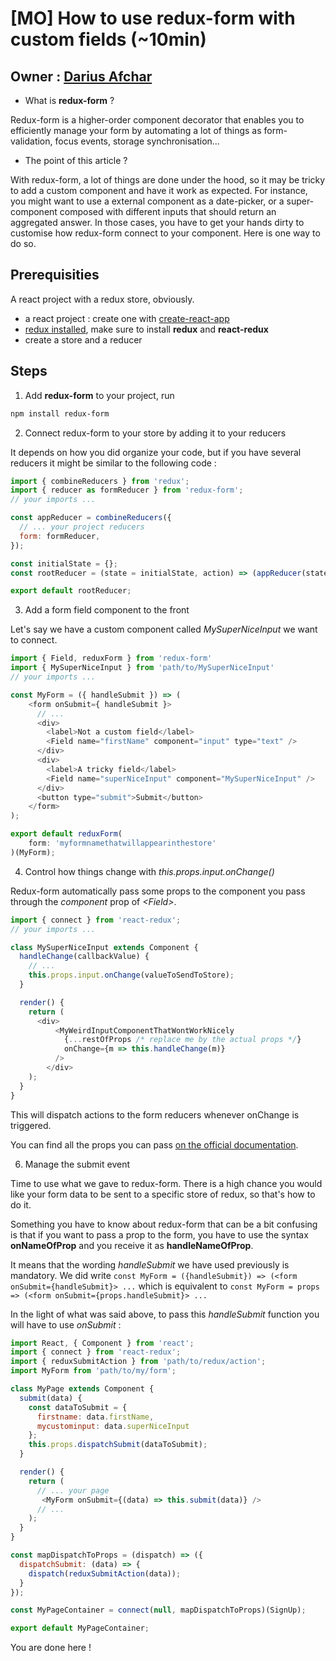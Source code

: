 # [MO] How to use redux-form with custom fields (~10min)

## Owner : [Darius Afchar](https://github.com/DariusAf)

* What is **redux-form** ?

Redux-form is a higher-order component decorator that enables you to efficiently manage your form by automating a lot of things as form-validation, focus events, storage synchronisation...

* The point of this article ?

With redux-form, a lot of things are done under the hood, so it may be tricky to add a custom component and have it work as expected. For instance, you might want to use a external component as a date-picker, or a super-component composed with different inputs that should return an aggregated answer. In those cases, you have to get your hands dirty to customise how redux-form connect to your component. Here is one way to do so.

## Prerequisities

A react project with a redux store, obviously.

* a react project : create one with [create-react-app](https://github.com/facebookincubator/create-react-app)
* [redux installed](http://redux.js.org/docs/basics/UsageWithReact.html), make sure to install **redux** and **react-redux**
* create a store and a reducer

## Steps

1. Add **redux-form** to your project, run

```bash
npm install redux-form
```

2. Connect redux-form to your store by adding it to your reducers

It depends on how you did organize your code, but if you have several reducers it might be similar to the following code :

```javascript
import { combineReducers } from 'redux';
import { reducer as formReducer } from 'redux-form';
// your imports ...

const appReducer = combineReducers({
  // ... your project reducers
  form: formReducer,
});

const initialState = {};
const rootReducer = (state = initialState, action) => (appReducer(state, action));

export default rootReducer;

```

3. Add a form field component to the front

Let's say we have a custom component called *MySuperNiceInput* we want to connect.

```javascript
import { Field, reduxForm } from 'redux-form'
import { MySuperNiceInput } from 'path/to/MySuperNiceInput'
// your imports ...

const MyForm = ({ handleSubmit }) => (
	<form onSubmit={ handleSubmit }>
	  // ...
	  <div>
	    <label>Not a custom field</label>
	    <Field name="firstName" component="input" type="text" />
	  </div>
	  <div>
	    <label>A tricky field</label>
	    <Field name="superNiceInput" component="MySuperNiceInput" />
	  </div>
	  <button type="submit">Submit</button>
	</form>
);

export default reduxForm(
	form: 'myformnamethatwillappearinthestore'
)(MyForm);
```

4. Control how things change with *this.props.input.onChange()*

Redux-form automatically pass some props to the component you pass through the *component* prop of *\<Field\>*.

```javascript
import { connect } from 'react-redux';
// your imports ...

class MySuperNiceInput extends Component {
  handleChange(callbackValue) {
    // ...
    this.props.input.onChange(valueToSendToStore);
  }

  render() {
    return (
      <div>
          <MyWeirdInputComponentThatWontWorkNicely
            {...restOfProps /* replace me by the actual props */}
            onChange={m => this.handleChange(m)}
          />
    	</div>
    );
  }
}
```

This will dispatch actions to the form reducers whenever onChange is triggered.

You can find all the props you can pass [on the official documentation](http://redux-form.com/6.0.0-alpha.4/docs/api/Field.md/).

6. Manage the submit event

Time to use what we gave to redux-form. There is a high chance you would like your form data to be sent to a specific store of redux, so that's how to do it.

Something you have to know about redux-form that can be a bit confusing is that if you want to pass a prop to the form, you have to use the syntax **onNameOfProp** and you receive it as **handleNameOfProp**.

It means that the wording *handleSubmit* we have used previously is mandatory. We did write
```const MyForm = ({handleSubmit}) => (<form onSubmit={handleSubmit}> ...```
which is equivalent to 
```const MyForm = props => (<form onSubmit={props.handleSubmit}> ...```

In the light of what was said above, to pass this *handleSubmit* function you will have to use *onSubmit* :

```javascript
import React, { Component } from 'react';
import { connect } from 'react-redux';
import { reduxSubmitAction } from 'path/to/redux/action';
import MyForm from 'path/to/my/form';

class MyPage extends Component {
  submit(data) {
    const dataToSubmit = {
      firstname: data.firstName,
      mycustominput: data.superNiceInput
    };
    this.props.dispatchSubmit(dataToSubmit);
  }

  render() {
    return (
      // ... your page
       <MyForm onSubmit={(data) => this.submit(data)} />
      // ...
    );
  }
}

const mapDispatchToProps = (dispatch) => ({
  dispatchSubmit: (data) => {
    dispatch(reduxSubmitAction(data));
  }
});

const MyPageContainer = connect(null, mapDispatchToProps)(SignUp);

export default MyPageContainer;

```

You are done here !

